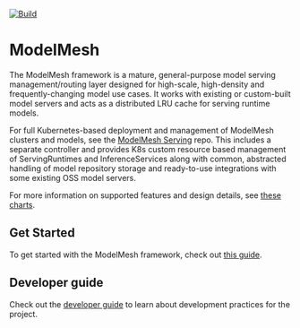 [![Build](https://github.com/kserve/modelmesh/actions/workflows/build.yml/badge.svg?branch=main)](https://github.com/kserve/modelmesh/actions/workflows/build.yml)

# ModelMesh

The ModelMesh framework is a mature, general-purpose model serving management/routing layer designed for high-scale, high-density and frequently-changing model use cases. It works with existing or custom-built model servers and acts as a distributed LRU cache for serving runtime models.

For full Kubernetes-based deployment and management of ModelMesh clusters and models, see the [ModelMesh Serving](https://github.com/kserve/modelmesh-serving) repo. This includes a separate controller and provides K8s custom resource based management of ServingRuntimes and InferenceServices along with common, abstracted handling of model repository storage and ready-to-use integrations with some existing OSS model servers.

For more information on supported features and design details, see [these charts](https://github.com/kserve/modelmesh/files/8854091/modelmesh-jun2022.pdf).

## Get Started

To get started with the ModelMesh framework, check out [this guide](/docs/overview.md).

## Developer guide

Check out the [developer guide](developer-guide.md) to learn about development practices for the project.

